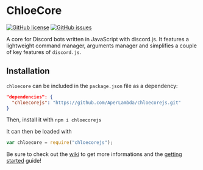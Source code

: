 # ChloeCore


[![GitHub license](https://img.shields.io/badge/license-MIT-blue.svg)](https://raw.githubusercontent.com/AperLambda/chloecore/master/LICENSE)
[![GitHub issues](https://img.shields.io/github/issues/AperLambda/chloecore.svg)](https://github.com/AperLambda/chloecore/issues)

A core for Discord bots written in JavaScript with discord.js. It features a lightweight command manager, arguments manager and simplifies a couple of key features of `discord.js`.

## Installation
`chloecore` can be included in the `package.json` file as a dependency:
```json
"dependencies": {
  "chloecorejs": "https://github.com/AperLambda/chloecorejs.git"
}
```

Then, install it with `npm i chloecorejs`

It can then be loaded with
```js
var chloecore = require("chloecorejs");
```


Be sure to check out the [wiki](https://github.com/AperLambda/chloecore/wiki) to get more informations and the [getting started](https://github.com/AperLambda/chloecore/wiki/Getting-started) guide!
